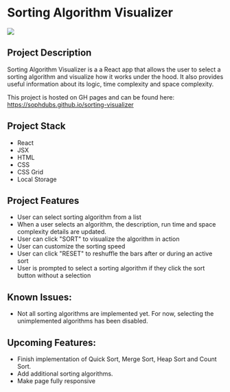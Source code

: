 # Sorting Algorithm Visualizer

![](algorithm.gif)

## Project Description
Sorting Algorithm Visualizer is a a React app that allows the user to select a sorting algorithm and visualize how it works under the hood. It also provides useful information about its logic, time complexity and space complexity.

This project is hosted on GH pages and can be found here:   
https://sophdubs.github.io/sorting-visualizer

## Project Stack
- React
- JSX
- HTML
- CSS
- CSS Grid
- Local Storage

## Project Features
- User can select sorting algorithm from a list
- When a user selects an algorithm, the description, run time and space complexity details are updated.
- User can click "SORT" to visualize the algorithm in action
- User can customize the sorting speed
- User can click "RESET" to reshuffle the bars after or during an active sort
- User is prompted to select a sorting algorithm if they click the sort button without a selection

## Known Issues:
- Not all sorting algorithms are implemented yet. For now, selecting the unimplemented algorithms has been disabled. 

## Upcoming Features:
- Finish implementation of Quick Sort, Merge Sort, Heap Sort and Count Sort. 
- Add additional sorting algorithms.
- Make page fully responsive
